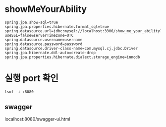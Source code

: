 # showMeYourAbility

```agsl
spring.jpa.show-sql=true
spring.jpa.properties.hibernate.format_sql=true
spring.datasource.url=jdbc:mysql://localhost:3306/show_me_your_ability?useSSL=false&serverTimezone=UTC
spring.datasource.username=username
spring.datasource.password=password
spring.datasource.driver-class-name=com.mysql.cj.jdbc.Driver
spring.jpa.hibernate.ddl-auto=create-drop
spring.jpa.properties.hibernate.dialect.storage_engine=innodb
```
# 실행 port 확인

```agsl
lsof -i :8080
```

## swagger

localhost:8080/swagger-ui.html
